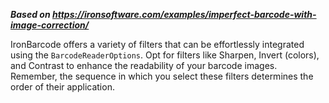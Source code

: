 ***Based on <https://ironsoftware.com/examples/imperfect-barcode-with-image-correction/>***

IronBarcode offers a variety of filters that can be effortlessly integrated using the `BarcodeReaderOptions`. Opt for filters like Sharpen, Invert (colors), and Contrast to enhance the readability of your barcode images. Remember, the sequence in which you select these filters determines the order of their application.